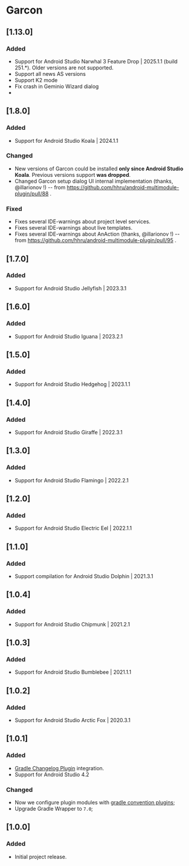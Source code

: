 # Garcon

## [1.13.0]

### Added

- Support for Android Studio Narwhal 3 Feature Drop | 2025.1.1 (build 251.*). Older versions are not supported.
- Support all news AS versions
- Support K2 mode
- Fix crash in Geminio Wizard dialog
- 
## [1.8.0]

### Added

- Support for Android Studio Koala | 2024.1.1

### Changed

- New versions of Garcon could be installed **only since Android Studio Koala**.
  Previous versions support **was dropped**.
- Changed Garcon setup dialog UI internal implementation (thanks, @illarionov !) --
  from https://github.com/hhru/android-multimodule-plugin/pull/88 .

### Fixed

- Fixes several IDE-warnings about project level services.
- Fixes several IDE-warnings about live templates.
- Fixes several IDE-warnings about AnAction (thanks, @illarionov !) --
  from https://github.com/hhru/android-multimodule-plugin/pull/95 .

## [1.7.0]
### Added
- Support for Android Studio Jellyfish | 2023.3.1

## [1.6.0]
### Added
- Support for Android Studio Iguana | 2023.2.1

## [1.5.0]
### Added
- Support for Android Studio Hedgehog | 2023.1.1

## [1.4.0]
### Added
- Support for Android Studio Giraffe | 2022.3.1

## [1.3.0]
### Added
- Support for Android Studio Flamingo | 2022.2.1

## [1.2.0]
### Added
- Support for Android Studio Electric Eel | 2022.1.1

## [1.1.0]
### Added
- Support compilation for Android Studio Dolphin | 2021.3.1

## [1.0.4]
### Added
- Support for Android Studio Chipmunk | 2021.2.1

## [1.0.3]
### Added
- Support for Android Studio Bumblebee | 2021.1.1

## [1.0.2]
### Added
- Support for Android Studio Arctic Fox | 2020.3.1

## [1.0.1]
### Added
- [Gradle Changelog Plugin](https://github.com/JetBrains/gradle-changelog-plugin) integration.
- Support for Android Studio 4.2

### Changed
- Now we configure plugin modules with [gradle convention plugins](https://docs.gradle.org/current/samples/sample_convention_plugins.html);
- Upgrade Gradle Wrapper to `7.0`;

## [1.0.0]
### Added
- Initial project release.
